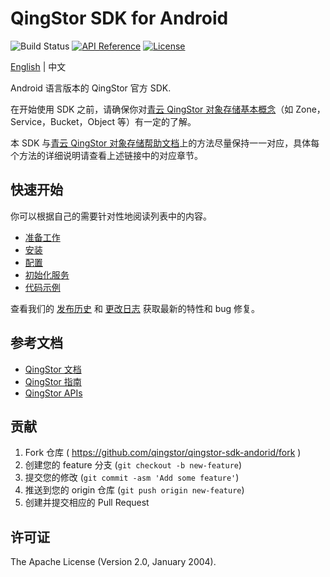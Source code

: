# QingStor SDK for Android

![Build Status](https://github.com/qingstor/qingstor-sdk-android/workflows/Unit%20Test/badge.svg)
[![API Reference](https://img.shields.io/badge/api-reference-green.svg)](https://docsv4.qingcloud.com/user_guide/storage/object_storage/)
[![License](https://img.shields.io/badge/license-apache%20v2-blue.svg)](https://github.com/yunify/qingstor-sdk-Java/blob/master/LICENSE)

[English](README.md) | 中文

Android 语言版本的 QingStor 官方 SDK.

在开始使用 SDK 之前，请确保你对[青云 QingStor 对象存储基本概念](https://docsv4.qingcloud.com/user_guide/storage/object_storage/intro/product/)（如 Zone，Service，Bucket，Object 等）有一定的了解。

本 SDK 与[青云 QingStor 对象存储帮助文档](https://docsv4.qingcloud.com/user_guide/storage/object_storage/api/)上的方法尽量保持一一对应，具体每个方法的详细说明请查看上述链接中的对应章节。

## 快速开始

你可以根据自己的需要针对性地阅读列表中的内容。

- [准备工作](./docs/prepare_zh-CN.md)
- [安装](./docs/install_zh-CN.md)
- [配置](./docs/config_zh-CN.md)
- [初始化服务](./docs/service_zh-CN.md)
- [代码示例](./docs/examples_zh-CN.md)

查看我们的 [发布历史](https://github.com/qingstor/qingstor-sdk-android/releases) 和 [更改日志](./CHANGELOG.md) 获取最新的特性和 bug 修复。

## 参考文档

- [QingStor 文档](https://docsv4.qingcloud.com/user_guide/storage/object_storage/intro/product/)
- [QingStor 指南](https://docsv4.qingcloud.com/user_guide/storage/object_storage/)
- [QingStor APIs](https://docsv4.qingcloud.com/user_guide/storage/object_storage/api/)

## 贡献

1. Fork 仓库 ( https://github.com/qingstor/qingstor-sdk-andorid/fork )
2. 创建您的 feature 分支 (`git checkout -b new-feature`)
3. 提交您的修改 (`git commit -asm 'Add some feature'`)
4. 推送到您的 origin 仓库 (`git push origin new-feature`)
5. 创建并提交相应的 Pull Request

## 许可证

The Apache License (Version 2.0, January 2004).
